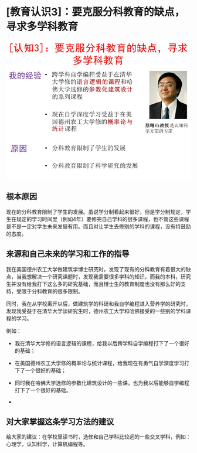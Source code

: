 # [教育认识3]：要克服分科教育的缺点，寻求多学科教育

![](/images/章4-最大限度利用现有教育系统的资源/3.要克服分科教育的缺点，寻求多学科教育/幻灯片5.JPG)

## 根本原因

现在的分科教育限制了学生的发展。虽说学分制看起来很好，但是学分制规定，学生在规定的学习时间里（例如4年）要修完自己学科的很多课程，也不管这些课程是不是一定对学生未来发展有用。而且对让学生去修别的学科的课程，没有持鼓励的态度。

## 来源和自己未来的学习和工作的指导

我在美国德州农工大学做建筑学博士研究时，发现了现有的分科教育有着很大的缺点，当我想解决一个研究课题时，发现我需要很多学科的知识，而我的本科，研究生并没有给我打下这么多的研究基础，而且博士生的教育制度也没有那么好的支持，受限于分科教育的很多限制。

同时，我在从学校离开以后，做建筑学的科研和我自学编程进入营养学的研究时，发现我受益于在清华大学读研究生时，德州农工大学和哈佛接受的一些别的学科课程的学习。

例如：

- 我在清华大学修的语言逻辑的课程，给我以后跨学科自学编程打下了一个很好的基础；

- 在美国德州农工大学修的概率论与统计课程，给我现在有勇气自学深度学习打下了一个很好的基础；

- 同时我在哈佛大学选修的参数化建筑设计的一些课，也为我以后能够自学编程打下了一个很好的基础。
- 
## 对大家掌握这条学习方法的建议

给大家的建议：在学校里读书时，选修和自己学科比较远的一些交叉学科，例如：心理学，认知科学，计算机编程等。





